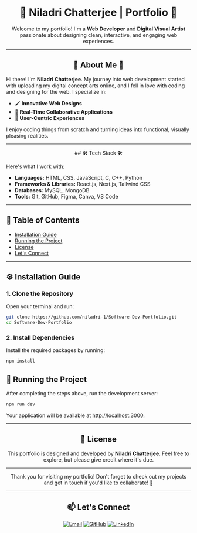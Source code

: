 <div align="center">

  # 🎨 Niladri Chatterjee | Portfolio 🎨

  Welcome to my portfolio! I'm a **Web Developer** and **Digital Visual Artist** passionate about designing clean, interactive, and engaging web experiences.

  ---

  ## 🌟 About Me 🌟
</div>

Hi there! I'm **Niladri Chatterjee**. My journey into web development started with uploading my digital concept arts online, and I fell in love with coding and designing for the web. I specialize in:
- 🖌️ **Innovative Web Designs**
- 🧩 **Real-Time Collaborative Applications**
- 🎯 **User-Centric Experiences**

I enjoy coding things from scratch and turning ideas into functional, visually pleasing realities.

---

<div align="center">
  ## 🛠️ Tech Stack 🛠️
</div>

Here's what I work with:
- **Languages:** HTML, CSS, JavaScript, C, C++, Python
- **Frameworks & Libraries:** React.js, Next.js, Tailwind CSS
- **Databases:** MySQL, MongoDB
- **Tools:** Git, GitHub, Figma, Canva, VS Code

---

## 📑 Table of Contents

- [Installation Guide](#-installation-guide)
- [Running the Project](#-running-the-project)
- [License](#-license)
- [Let's Connect](#-let-s-connect)

---

## ⚙️ Installation Guide

### 1. Clone the Repository
Open your terminal and run:
```sh
git clone https://github.com/niladri-1/Software-Dev-Portfolio.git
cd Software-Dev-Portfolio
```


### 2. Install Dependencies
Install the required packages by running:
```sh
npm install
```


## 🚀 Running the Project

After completing the steps above, run the development server:
```sh
npm run dev
```
Your application will be available at [http://localhost:3000](http://localhost:3000).

---

<div align="center">

  ## 📝 License

This portfolio is designed and developed by **Niladri Chatterjee**. Feel free to explore, but please give credit where it's due.
</div>


---

<div align="center">
  Thank you for visiting my portfolio! Don't forget to check out my projects and get in touch if you'd like to collaborate! 🎉
</div>

---


<div align="center">

## 📫 Let's Connect

[![Email](https://img.shields.io/badge/Email-000?style=for-the-badge&logo=gmail)](mailto:code.niladri@gmail.com)
[![GitHub](https://img.shields.io/badge/GitHub-000?style=for-the-badge&logo=github)](https://github.com/niladri-1)
[![LinkedIn](https://img.shields.io/badge/LinkedIn-000?style=for-the-badge&logo=linkedin)](https://www.linkedin.com/in/niladri1)

</div>

